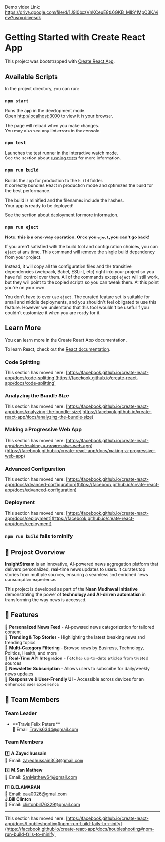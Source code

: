 Demo video Link: https://drive.google.com/file/d/1J9I0bczVnKCeuE8tL6GKB_MlbY1MpO3K/view?usp=drivesdk


# Getting Started with Create React App

This project was bootstrapped with [Create React App](https://github.com/facebook/create-react-app).

## Available Scripts

In the project directory, you can run:

### `npm start`

Runs the app in the development mode.\
Open [http://localhost:3000](http://localhost:3000) to view it in your browser.

The page will reload when you make changes.\
You may also see any lint errors in the console.

### `npm test`

Launches the test runner in the interactive watch mode.\
See the section about [running tests](https://facebook.github.io/create-react-app/docs/running-tests) for more information.

### `npm run build`

Builds the app for production to the `build` folder.\
It correctly bundles React in production mode and optimizes the build for the best performance.

The build is minified and the filenames include the hashes.\
Your app is ready to be deployed!

See the section about [deployment](https://facebook.github.io/create-react-app/docs/deployment) for more information.

### `npm run eject`

**Note: this is a one-way operation. Once you `eject`, you can't go back!**

If you aren't satisfied with the build tool and configuration choices, you can `eject` at any time. This command will remove the single build dependency from your project.

Instead, it will copy all the configuration files and the transitive dependencies (webpack, Babel, ESLint, etc) right into your project so you have full control over them. All of the commands except `eject` will still work, but they will point to the copied scripts so you can tweak them. At this point you're on your own.

You don't have to ever use `eject`. The curated feature set is suitable for small and middle deployments, and you shouldn't feel obligated to use this feature. However we understand that this tool wouldn't be useful if you couldn't customize it when you are ready for it.

## Learn More

You can learn more in the [Create React App documentation](https://facebook.github.io/create-react-app/docs/getting-started).

To learn React, check out the [React documentation](https://reactjs.org/).

### Code Splitting

This section has moved here: [https://facebook.github.io/create-react-app/docs/code-splitting](https://facebook.github.io/create-react-app/docs/code-splitting)

### Analyzing the Bundle Size

This section has moved here: [https://facebook.github.io/create-react-app/docs/analyzing-the-bundle-size](https://facebook.github.io/create-react-app/docs/analyzing-the-bundle-size)

### Making a Progressive Web App

This section has moved here: [https://facebook.github.io/create-react-app/docs/making-a-progressive-web-app](https://facebook.github.io/create-react-app/docs/making-a-progressive-web-app)

### Advanced Configuration

This section has moved here: [https://facebook.github.io/create-react-app/docs/advanced-configuration](https://facebook.github.io/create-react-app/docs/advanced-configuration)

### Deployment

This section has moved here: [https://facebook.github.io/create-react-app/docs/deployment](https://facebook.github.io/create-react-app/docs/deployment)

### `npm run build` fails to minify

## 📌 Project Overview  
**InsightStream** is an innovative, AI-powered news aggregation platform that delivers personalized, real-time news updates to users. It curates top stories from multiple sources, ensuring a seamless and enriched news consumption experience.  

This project is developed as part of the **Naan Mudhaval Initiative**, demonstrating the power of **technology and AI-driven automation** in transforming the way news is accessed.
## 🚀 Features  
🔹 **Personalized News Feed** - AI-powered news categorization for tailored content  
🔹 **Trending & Top Stories** - Highlighting the latest breaking news and trending topics  
🔹 **Multi-Category Filtering** - Browse news by Business, Technology, Politics, Health, and more  
🔹 **Real-Time API Integration** - Fetches up-to-date articles from trusted sources  
🔹 **Newsletter Subscription** - Allows users to subscribe for daily/weekly news updates  
🔹 **Responsive & User-Friendly UI** - Accessible across devices for an enhanced user experience  

## 👥 Team Members  

### **Team Leader**  
- **Travis Felix Peters **  
  📧 Email: [Travis6344@gmail.com](mailto:Travis6344@gmail.com)  

### **Team Members**  
1️⃣ **A.Zayed hussain**  
   📧 Email: [zayedhussain303@gmail.com](mailto:zayedhussain303@gmail.com)  

2️⃣ **M.San Mathew**  
   📧 Email: [SanMathew64@gmail.com](mailto:SanMathew64@gmail.com)  

3️⃣ **B.ELAMARAN**  
   📧 Email: [eala0026@gmail.com](mailto:eala0026@gmail.com)  
   **J.Bill Clinton**  
   📧 Email: [clintonbill76329@gmail.com](mailto:clintontonbill76329@gmail.com)  

---


This section has moved here: [https://facebook.github.io/create-react-app/docs/troubleshooting#npm-run-build-fails-to-minify](https://facebook.github.io/create-react-app/docs/troubleshooting#npm-run-build-fails-to-minify)
